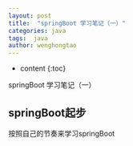 ```yaml
---
layout: post
title:  "springBoot 学习笔记（一）"
categories: java
tags:  java 
author: wenghongtao
---
```


* content
{:toc}

springBoot 学习笔记（一）





## springBoot起步

按照自己的节奏来学习springBoot


 














